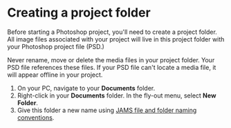 # Creating a project folder

Before starting a Photoshop project, you'll need to create a project folder. All image files associated with your project will live in this project folder with your Photoshop project file \(PSD.\)

Never rename, move or delete the media files in your project folder. Your PSD file references these files. If your PSD file can't locate a media file, it will appear offline in your project.

1. On your PC, navigate to your **Documents** folder.
2. Right-click in your **Documents** folder. In the fly-out menu, select **New Folder**.
3. Give this folder a new name using [JAMS file and folder naming conventions](https://jjloomis.gitbooks.io/file-and-folder-management/content/file-and-folder-naming-conventions.html).




